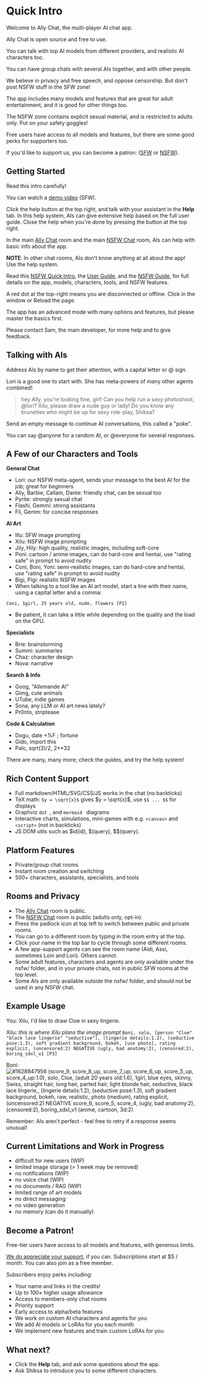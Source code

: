 # Quick Intro

Welcome to Ally Chat, the multi-player AI chat app.

Ally Chat is open source and free to use.

You can talk with top AI models from different providers, and realistic AI characters too.

You can have group chats with several AIs together, and with other people.

We believe in privacy and free speech, and oppose censorship. But don't post NSFW stuff in the SFW zone!

The app includes many models and features that are great for adult entertainment, and it is good for other things too.

The NSFW zone contains explicit sexual material, and is restricted to adults only. Put on your safety goggles!

Free users have access to all models and features, but there are some good perks for supporters too.

If you'd like to support us, you can become a patron: ([SFW](https://www.patreon.com/allychat) or [NSFW](https://www.patreon.com/allychatx)).

## Getting Started

Read this intro carefully!

You can watch a [demo video](https://allemande.ai/demo) (SFW).

Click the <i class="bi-question-lg"></i> help button at the top right, and talk with your assistant in the **Help** tab. In this help system, AIs can give extensive help based on the full user guide. Close the help when you're done by pressing the <i class="bi-x"></i> button at the top right.

In the main [Ally Chat](/Ally+Chat) room and the main [NSFW Chat](/nsfw/nsfw) room, AIs can help with basic info about the app.

**NOTE**: In other chat rooms, AIs don't know anything at all about the app! Use the help system.

Read this [NSFW Quick Intro](/nsfw/intro), the [User Guide](/guide), and the [NSFW Guide](/nsfw/guide), for full details on the app, models, characters, tools, and NSFW features.

A red dot at the top-right means you are disconnected or offline. Click in the window or Reload the page.

The app has an advanced mode with many options and features, but please master the basics first.

Please contact Sam, the main developer, for more help and to give feedback.

## Talking with AIs

Address AIs by name to get their attention, with a capital letter or @ sign.

Lori is a good one to start with. She has meta-powers of many other agents combined!

> hey Ally, you're looking fine, girl!
> Can you help run a sexy photoshoot, @lori?
> Xilu, please draw a nude guy or lady!
> Do you know any brunettes who might be up for sexy role-play, Shiksa?

Send an empty message to continue AI conversations, this called a "poke".

You can say @anyone for a random AI, or @everyone for several responses.

## A Few of our Characters and Tools

**General Chat**
- Lori: our NSFW meta-agent, sends your message to the best AI for the job; great for beginners
- Ally, Barbie, Callam, Dante: friendly chat, can be sexual too
- Pyrite: strongly sexual chat
- Flashi, Gemmi: strong assistants
- Fli, Gemm: for concise responses

**AI Art**
- Illu: SFW image prompting
- Xilu: NSFW image prompting
- Jily, Hily: high quality, realistic images, including soft-core
- Poni: cartoon / anime images, can do hard-core and hentai, use "rating safe" in prompt to avoid nudity
- Coni, Boni, Yoni: semi-realistic images, can do hard-core and hentai, use "rating safe" in prompt to avoid nudity
- Bigi, Pigi: realistic NSFW images
- When talking to a tool like an AI art model, start a line with their name, using a capital letter and a comma:
```
Coni, 1girl, 25 years old, nude, flowers [P2]
```
- Be patient, it can take a little while depending on the quality and the load on the GPU.

**Specialists**
- Brie: brainstorming
- Summi: summaries
- Chaz: character design
- Nova: narrative

**Search & Info**
- Goog, "Allemande AI"
- Gimg, cute animals
- UTube, indie games
- Sona, any LLM or AI art news lately?
- Pr0nto, striptease

**Code & Calculation**
- Dogu, date +%F ; fortune
- Gido, import this
- Palc, sqrt(3)/2, 2**32

There are many, many more; check the guides, and try the help system!

## Rich Content Support

- Full markdown/HTML/SVG/CSS/JS works in the chat (no backticks)
- TeX math: `$y = \sqrt{x}$` gives $y = \sqrt{x}$, use `$$ ... $$` for displays
- Graphviz ```dot ```, and ```mermaid ``` diagrams
- Interactive charts, simulations, mini-games with e.g. `<canvas>` and `<script>` (not in backticks)
- JS DOM utils such as $id(id), $(query), $$(query).

## Platform Features

- Private/group chat rooms
- Instant room creation and switching
- 500+ characters, assistants, specialists, and tools

## Rooms and Privacy
 
- The [Ally Chat](/Ally+Chat) room is public.
- The [NSFW Chat](/nsfw/nsfw) room is public (adults only, opt-in).
- Press the padlock icon at top left to switch between public and private rooms.
- You can go to a different room by typing in the room entry at the top.
- Click your name in the top bar to cycle through some different rooms.
- A few app-support agents can see the room name (Aidi, Assi, sometimes Loni and Lori). Others cannot.
- Some adult features, characters and agents are only available under the nsfw/ folder, and in your private chats, not in public SFW rooms at the top level.
- Some AIs are only available outside the nsfw/ folder, and should not be used in any NSFW chat.

## Example Usage

You:	Xilu, I'd like to draw Cloe in sexy lingerie.

Xilu:	<think>
	*this is where Xilu plans the image prompt*
	</think>
	```
	Boni, solo, [person "Cloe" "black lace lingerie" "seductive"], (lingerie details:1.2), (seductive pose:1.3), soft gradient background, bokeh, [use photo], rating explicit, (uncensored:2) NEGATIVE (ugly, bad anatomy:2), (censored:2), boring_sdxl_v1 [P3]
	```

Boni:	![#1628847956 (score_9, score_8_up, score_7_up, score_6_up, score_5_up, score_4_up:1.0), solo, Cloe, (adult 20 years old:1.6), 1girl, blue eyes, skinny, Swiss, straight hair, long hair, parted hair, light blonde hair, seductive, black lace lingerie,, (lingerie details:1.2), (seductive pose:1.3), soft gradient background, bokeh, raw, realistic, photo \(medium\), rating explicit, (uncensored:2) NEGATIVE score_6, score_5, score_4, (ugly, bad anatomy:2), (censored:2), boring_sdxl_v1 (anime, cartoon, 3d:2)](solo-person-Cloe-black-lace-lingerie-seductive-lingerie-details-1-2-se.jpg)

Remember: AIs aren't perfect - feel free to retry if a response seems unusual!

## Current Limitations and Work in Progress

- difficult for new users (WIP)
- limited image storage (> 1 week may be removed)
- no notifications (WIP)
- no voice chat (WIP)
- no documents / RAG (WIP)
- limited range of art models
- no direct messaging
- no video generation
- no memory (can do it manually)

## Become a Patron!

Free-tier users have access to all models and features, with generous limits.

[We do appreciate your support](https://www.patreon.com/allychatx), if you can. Subscriptions start at $5 / month. You can also join as a free member.

Subscribers enjoy perks including:

- Your name and links in the credits!
- Up to 100× higher usage allowance
- Access to members-only chat rooms
- Priority support
- Early access to alpha/beta features
- We work on custom AI characters and agents for you
- We add AI models or LoRAs for you each month
- We implement new features and train custom LoRAs for you

## What next?

- Click the **Help** tab, and ask some questions about the app.
- Ask Shiksa to introduce you to some different characters.
